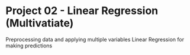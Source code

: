 # Project 02 - Linear Regression (Multivatiate)

Preprocessing data and applying multiple variables Linear Regression for making predictions
